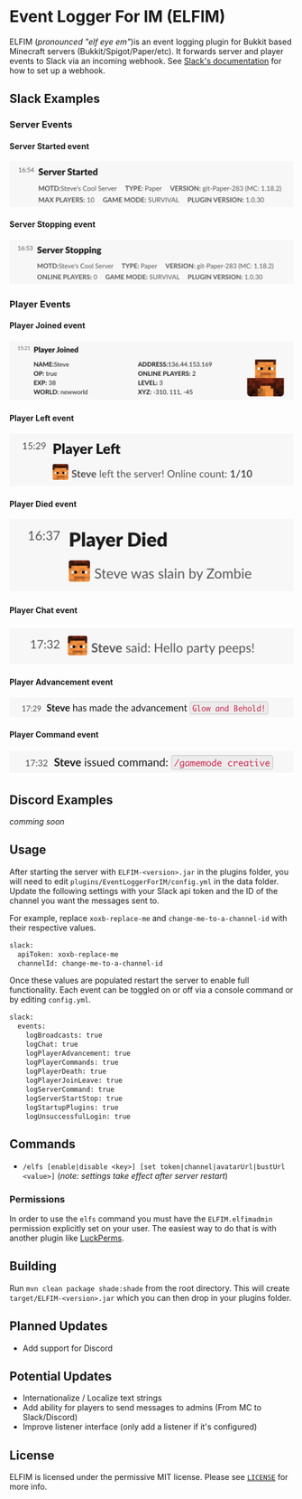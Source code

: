 # Event Logger For IM (ELFIM)

ELFIM (_pronounced "elf eye em"_)is an event logging plugin for Bukkit based Minecraft servers (Bukkit/Spigot/Paper/etc). 
It forwards server and player events to Slack via an incoming webhook. See [Slack's documentation](https://api.slack.com/messaging/webhooks) for how to set up a webhook.

## Slack Examples
### Server Events
#### Server Started event
![server started](./resources/ServerStarted.png)
#### Server Stopping event
![server stopping](./resources/ServerStopping.png)
### Player Events
#### Player Joined event
![player joined](./resources/PlayerJoin.png)
#### Player Left event
![player leaves](./resources/PlayerLeft.png)
#### Player Died event
![player died](./resources/PlayerDied.png)
#### Player Chat event
![player chat](./resources/PlayerChat.png)
#### Player Advancement event
![player advancement](./resources/PlayerAdvancement.png)
#### Player Command event
![player command](./resources/PlayerCommand.png)

## Discord Examples
_comming soon_

## Usage
After starting the server with `ELFIM-<version>.jar` in the plugins folder, you will need to edit `plugins/EventLoggerForIM/config.yml` in the data folder.
Update the following settings with your Slack api token and the ID of the channel you want the messages sent to.

For example, replace `xoxb-replace-me` and `change-me-to-a-channel-id` with their respective values.
```access transformers
slack:
  apiToken: xoxb-replace-me
  channelId: change-me-to-a-channel-id
```
Once these values are populated restart the server to enable full functionality.  Each event can be toggled on or off via a console command or by editing `config.yml`.

```access transformers
slack:
  events:
    logBroadcasts: true
    logChat: true
    logPlayerAdvancement: true
    logPlayerCommands: true
    logPlayerDeath: true
    logPlayerJoinLeave: true
    logServerCommand: true
    logServerStartStop: true
    logStartupPlugins: true
    logUnsuccessfulLogin: true
```

## Commands
- `/elfs [enable|disable <key>] [set token|channel|avatarUrl|bustUrl <value>]` (_note: settings take effect after server restart_)

### Permissions
In order to use the `elfs` command you must have the `ELFIM.elfimadmin` permission explicitly set on your user. The easiest way to do that is with another plugin like [LuckPerms](https://luckperms.net/).

## Building
Run `mvn clean package shade:shade` from the root directory.  This will create `target/ELFIM-<version>.jar` which you can then drop in your plugins folder.

## Planned Updates
- Add support for Discord

## Potential Updates
- Internationalize / Localize text strings
- Add ability for players to send messages to admins (From MC to Slack/Discord)
- Improve listener interface (only add a listener if it's configured)

## License
ELFIM is licensed under the permissive MIT license. Please see [`LICENSE`](https://github.com/HideTheMonkey/EventLogForIM/blob/main/LICENSE) for more info.
